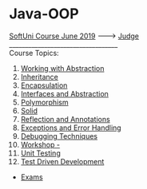# Java-OOP
[SoftUni Course June 2019](https://softuni.bg/trainings/2351/java-oop-june-2019) --->
[Judge](https://judge.softuni.bg/Contests/#!/List/ByCategory/187/Java-OOP-Exercises)<br/>
__________________________________<br/>
Course Topics: <br/>
01. [Working with Abstraction]()<br/>
02. [Inheritance]()<br/>
03. [Encapsulation]()<br/>
04. [Interfaces and Abstraction]()<br/>
05. [Polymorphism]()<br/>
06. [Solid]()<br/>
07. [Reflection and Annotations]()<br/>
08. [Exceptions and Error Handling]()<br/>
09. [Debugging Techniques]()<br/>
10. [Workshop - ]()<br/> 
11. [Unit Testing]()<br/> 
12. [Test Driven Development]()<br/> 
* [Exams]()

